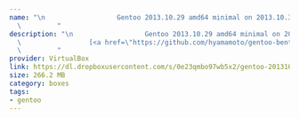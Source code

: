 ```yaml
---
name: "\n                  Gentoo 2013.10.29 amd64 minimal on 2013.10.30\n                  [src]\n
  \         "
description: "\n                  Gentoo 2013.10.29 amd64 minimal on 2013.10.30\n
  \                 [<a href=\"https://github.com/hyamamoto/gentoo-bento-boxes\">src</a>]\n
  \         "
provider: VirtualBox
link: https://dl.dropboxusercontent.com/s/0e23qmbo97wb5x2/gentoo-20131029-i686-minimal.box
size: 266.2 MB
category: boxes
tags:
- gentoo
---
```

